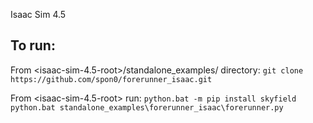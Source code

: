 Isaac Sim 4.5

## To run:

From <isaac-sim-4.5-root>/standalone_examples/ directory:
`git clone https://github.com/spon0/forerunner_isaac.git`

From <isaac-sim-4.5-root> run:
`python.bat -m pip install skyfield`
`python.bat standalone_examples\forerunner_isaac\forerunner.py`